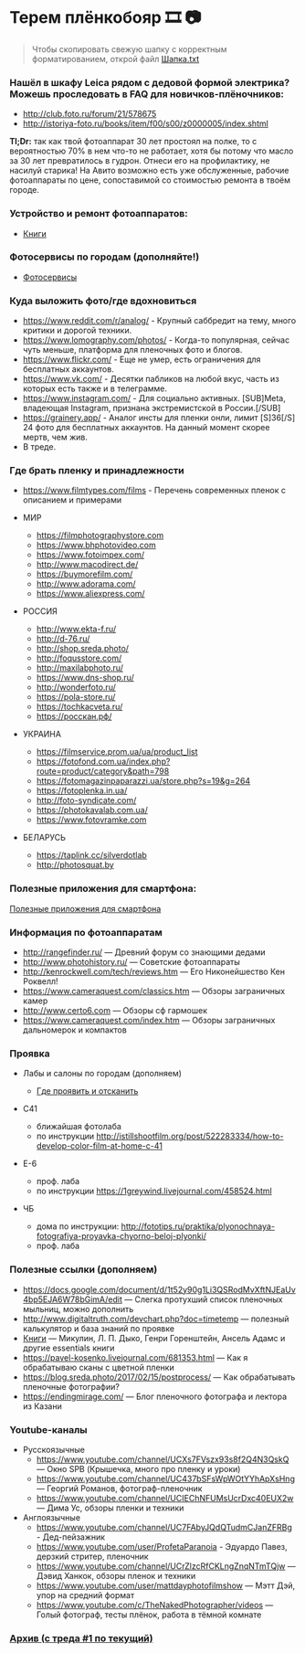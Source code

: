 # Терем плёнкобояр 🎞 📷

> Чтобы скопировать свежую шапку с корректным форматированием, открой файл [Шапка.txt](Шапка.txt)

### Нашёл в шкафу Leica рядом с дeдовой формой электрика? Можешь проследовать в FAQ для новичков-плёночников:
* <http://club.foto.ru/forum/21/578675>
* <http://istoriya-foto.ru/books/item/f00/s00/z0000005/index.shtml>

**Tl;Dr:** так как твой фотоаппарат 30 лет простоял на полке, то с вероятностью 70% в нем что-то не работает, хотя бы потому что масло за 30 лет превратилось в гудрон. Отнеси его на профилактику, не насилуй старика!
На Авито возможно есть уже обслуженные, рабочие фотоаппараты по цене, сопоставимой со стоимостью ремонта в твоём городе.

### Устройство и ремонт фотоаппаратов:
* [Книги](Книги.md)

### Фотосервисы по городам (дополняйте!)
* [Фотосервисы](Фотосервисы.md)

### Куда выложить фото/где вдохновиться
* <https://www.reddit.com/r/analog/> - Крупный саббредит на тему, много критики и дорогой техники.
* <https://www.lomography.com/photos/> - Когда-то популярная, сейчас чуть меньше, платформа для пленочных фото и блогов.
* <https://www.flickr.com/> - Еще не умер, есть ограничения для бесплатных аккаунтов.
* <https://www.vk.com/> - Десятки пабликов на любой вкус, часть из которых есть также и в телеграмме.
* <https://www.instagram.com/> - Для социально активных. [SUB]Meta, владеющая Instagram, признана экстремистской в России.[/SUB]
* <https://grainery.app/> - Аналог инсты для пленки онли, лимит [S]36[/S] 24 фото для бесплатных аккаунтов. На данный момент скорее мертв, чем жив.
* В треде.

### Где брать пленку и принадлежности
* <https://www.filmtypes.com/films> - Перечень современных пленок с описанием и примерами

* МИР
    * <https://filmphotographystore.com>
    * <https://www.bhphotovideo.com>
    * <https://www.fotoimpex.com/>
    * <http://www.macodirect.de/>
    * <https://buymorefilm.com/>
    * <http://www.adorama.com/>
    * <https://www.aliexpress.com/>
* РОССИЯ
    * <http://www.ekta-f.ru/>
    * <http://d-76.ru/>
    * <http://shop.sreda.photo/>
    * <http://foqusstore.com/>
    * <http://maxilabphoto.ru/>
    * <https://www.dns-shop.ru/>
    * <http://wonderfoto.ru/>
    * <https://pola-store.ru/>
    * <https://tochkacveta.ru/>
    * <https://росскан.рф/>
* УКРАИНА
    * <https://filmservice.prom.ua/ua/product_list>
    * <https://fotofond.com.ua/index.php?route=product/category&path=798>
    * <https://fotomagazinpaparazzi.ua/store.php?s=19&g=264>
    * <https://fotoplenka.in.ua/>
    * <http://foto-syndicate.com/>
    * <https://photokavalab.com.ua/>
    * <https://www.fotovramke.com>
* БЕЛАРУСЬ
    * <https://taplink.cc/silverdotlab>
    * <http://photosquat.by>
 
### Полезные приложения для смартфона:
[Полезные приложения для смартфона](Приложения.md)

### Информация по фотоаппаратам

* <http://rangefinder.ru/> — Древний форум со знающими дедами
* <http://www.photohistory.ru/> — Советские фотоаппараты
* <http://kenrockwell.com/tech/reviews.htm> — Его Никонейшество Кен Роквелл!
* <https://www.cameraquest.com/classics.htm> — Обзоры заграничных камер
* <http://www.certo6.com> — Обзоры сф гармошек
* <https://www.cameraquest.com/index.htm> — Обзоры заграничных дальномерок и компактов

### Проявка

* Лабы и салоны по городам (дополняем)
    * [Где проявить и отсканить](Где%20проявить%20и%20отсканить.md)

* С41
    * ближайшая фотолаба
    * по инструкции <http://istillshootfilm.org/post/522283334/how-to-develop-color-film-at-home-c-41>
* E-6
    * проф. лаба
    * по инструкции <https://1greywind.livejournal.com/458524.html>
* ЧБ
    * дома по инструкции: <http://fototips.ru/praktika/plyonochnaya-fotografiya-proyavka-chyorno-beloj-plyonki/>
    * проф. лаба

### Полезные ссылки (дополняем)

* <https://docs.google.com/document/d/1t52y90g1Li3QSRodMvXftNJEaUv4bp5EJA6W78bGimA/edit> — Слегка протухший список пленочных мыльниц, можно дополнить
* <http://www.digitaltruth.com/devchart.php?doc=timetemp> — полезный калькулятор и база знаний по проявке
* [Книги](Книги.md) — Микулин, Л. П. Дыко, Генри Горенштейн, Ансель Адамс и другие essentials книги
* <https://pavel-kosenko.livejournal.com/681353.html> — Как я обрабатываю сканы с цветной пленки
* <https://blog.sreda.photo/2017/02/15/postprocess/> — Как обрабатывать пленочные фотографии?
* <https://endingmirage.com/> — Блог пленочного фотографа и лектора из Казани

### Youtube-каналы

* Русскоязычные
    * <https://www.youtube.com/channel/UCXs7FVszx93s8f2Q4N3QskQ> — Окно SPB (Крышечка, много про пленку и уроки)
    * <https://www.youtube.com/channel/UC437bSFsWpWOtYYhApXsHng> — Георгий Романов, фотограф-пленочник
    * <https://www.youtube.com/channel/UCIEChNFUMsUcrDxc40EUX2w> — Дима Ус, обзоры пленки и техники
* Англоязычные
    * <https://www.youtube.com/channel/UC7FAbyJQdQTudmCJanZFRBg> - Дед-пейзажник
    * <https://www.youtube.com/user/ProfetaParanoia> - Эдуардо Павез, дерзкий стритер, пленочник
    * <https://www.youtube.com/channel/UCrZlzcRfCKLngZnqNTmTQjw> — Дэвид Ханкок, обзоры пленок и техники
    * <https://www.youtube.com/user/mattdayphotofilmshow> — Мэтт Дэй, упор на средний формат
    * <https://www.youtube.com/c/TheNakedPhotographer/videos> — Голый фотограф, тесты плёнок, работа в тёмной комнате

### [Архив (с треда #1 по текущий)](Архив.md)

